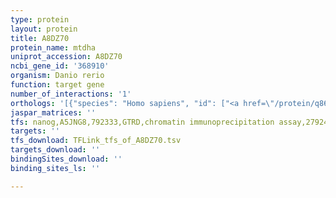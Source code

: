 ```yaml
---
type: protein
layout: protein
title: A8DZ70
protein_name: mtdha
uniprot_accession: A8DZ70
ncbi_gene_id: '368910'
organism: Danio rerio
function: target gene
number_of_interactions: '1'
orthologs: '[{"species": "Homo sapiens", "id": ["<a href=\"/protein/q86ue4\">Q86UE4</a>"]}, {"species": "Mus musculus", "id": ["<a href=\"/protein/q80wj7\">Q80WJ7</a>"]}, {"species": "Rattus norvegicus", "id": ["<a href=\"/protein/q9z1w6\">Q9Z1W6</a>"]}, {"species": "Caenorhabditis elegans", "id": ["O61747"]}]'
jaspar_matrices: ''
tfs: nanog,A5JNG8,792333,GTRD,chromatin immunoprecipitation assay,27924024%5Buid%5D,No
targets: ''
tfs_download: TFLink_tfs_of_A8DZ70.tsv
targets_download: ''
bindingSites_download: ''
binding_sites_ls: ''

---
```

